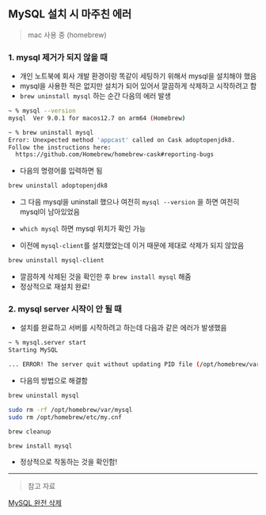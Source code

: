 ## MySQL 설치 시 마주친 에러

> mac 사용 중 (homebrew)

### 1. mysql 제거가 되지 않을 때

- 개인 노트북에 회사 개발 환경이랑 똑같이 세팅하기 위해서 mysql을 설치해야 했음
- mysql을 사용한 적은 없지만 설치가 되어 있어서 깔끔하게 삭제하고 시작하려고 함
- `brew uninstall mysql` 하는 순간 다음의 에러 발생

```bash
~ % mysql --version
mysql  Ver 9.0.1 for macos12.7 on arm64 (Homebrew)

~ % brew uninstall mysql
Error: Unexpected method 'appcast' called on Cask adoptopenjdk8.
Follow the instructions here:
  https://github.com/Homebrew/homebrew-cask#reporting-bugs
```

- 다음의 명령어를 입력하면 됨

```bash
brew uninstall adoptopenjdk8
```

- 그 다음 mysql을 uninstall 했으나 여전히 `mysql --version` 을 하면 여전히 mysql이 남아있었음

- `which mysql` 하면 mysql 위치가 확인 가능

- 이전에 `mysql-client`를 설치했었는데 이거 때문에 제대로 삭제가 되지 않았음

```bash
brew uninstall mysql-client
```

- 깔끔하게 삭제된 것을 확인한 후 `brew install mysql` 해줌
- 정상적으로 재설치 완료!

### 2. mysql server 시작이 안 될 때

- 설치를 완료하고 서버를 시작하려고 하는데 다음과 같은 에러가 발생했음

```bash
~ % mysql.server start
Starting MySQL

... ERROR! The server quit without updating PID file (/opt/homebrew/var/mysql/Jeongminui-MacBookAir.local.pid).
```

- 다음의 방법으로 해결함

```bash
brew uninstall mysql

sudo rm -rf /opt/homebrew/var/mysql
sudo rm /opt/homebrew/etc/my.cnf

brew cleanup

brew install mysql
```

- 정상적으로 작동하는 것을 확인함!

---

> 참고 자료

[MySQL 완전 삭제](https://velog.io/@dhengh0205/Mysql-완전-삭제)
